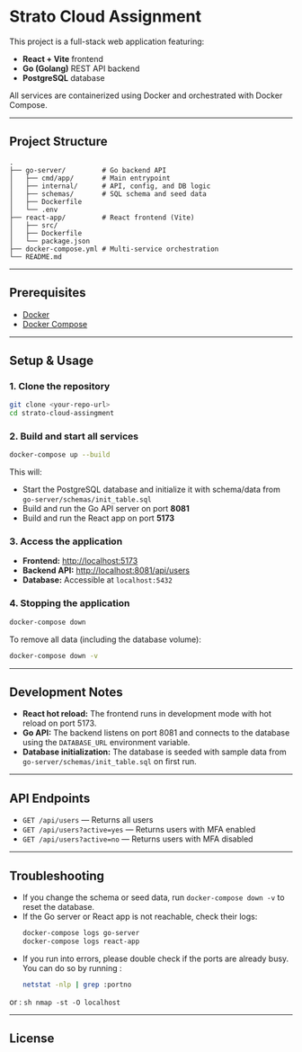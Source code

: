 # Strato Cloud Assignment

This project is a full-stack web application featuring:
- **React + Vite** frontend
- **Go (Golang)** REST API backend
- **PostgreSQL** database

All services are containerized using Docker and orchestrated with Docker Compose.

---

## Project Structure

```
.
├── go-server/         # Go backend API
│   ├── cmd/app/       # Main entrypoint
│   ├── internal/      # API, config, and DB logic
│   ├── schemas/       # SQL schema and seed data
│   ├── Dockerfile
│   └── .env
├── react-app/         # React frontend (Vite)
│   ├── src/
│   ├── Dockerfile
│   └── package.json
├── docker-compose.yml # Multi-service orchestration
└── README.md
```

---

## Prerequisites

- [Docker](https://www.docker.com/get-started)
- [Docker Compose](https://docs.docker.com/compose/)

---

## Setup & Usage

### 1. Clone the repository

```sh
git clone <your-repo-url>
cd strato-cloud-assingment
```

### 2. Build and start all services

```sh
docker-compose up --build
```

This will:
- Start the PostgreSQL database and initialize it with schema/data from `go-server/schemas/init_table.sql`
- Build and run the Go API server on port **8081**
- Build and run the React app on port **5173**

### 3. Access the application

- **Frontend:** [http://localhost:5173](http://localhost:5173)
- **Backend API:** [http://localhost:8081/api/users](http://localhost:8081/api/users)
- **Database:** Accessible at `localhost:5432`

### 4. Stopping the application

```sh
docker-compose down
```

To remove all data (including the database volume):

```sh
docker-compose down -v
```

---

## Development Notes

- **React hot reload:** The frontend runs in development mode with hot reload on port 5173.
- **Go API:** The backend listens on port 8081 and connects to the database using the `DATABASE_URL` environment variable.
- **Database initialization:** The database is seeded with sample data from `go-server/schemas/init_table.sql` on first run.

---

## API Endpoints

- `GET /api/users` — Returns all users
- `GET /api/users?active=yes` — Returns users with MFA enabled
- `GET /api/users?active=no` — Returns users with MFA disabled

---

## Troubleshooting

- If you change the schema or seed data, run `docker-compose down -v` to reset the database.
- If the Go server or React app is not reachable, check their logs:
  ```sh
  docker-compose logs go-server
  docker-compose logs react-app
  ```
- If you run into errors, please double check if the ports are already busy. You can do so by running :
    ```sh
    netstat -nlp | grep :portno
    ```
or :
    ```sh
        nmap -st -O localhost
    ```

---

## License

